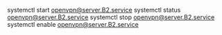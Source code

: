systemctl start openvpn@server.B2.service
systemctl status openvpn@server.B2.service
systemctl stop openvpn@server.B2.service
systemctl enable openvpn@server.B2.service
